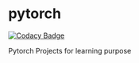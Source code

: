 # pytorch

[![Codacy Badge](https://api.codacy.com/project/badge/Grade/d439f877071f4f668b8705dc43889166)](https://app.codacy.com/app/vikrantkarn007/pytorch?utm_source=github.com&utm_medium=referral&utm_content=mevk-7/pytorch&utm_campaign=Badge_Grade_Settings)

Pytorch Projects for learning purpose
